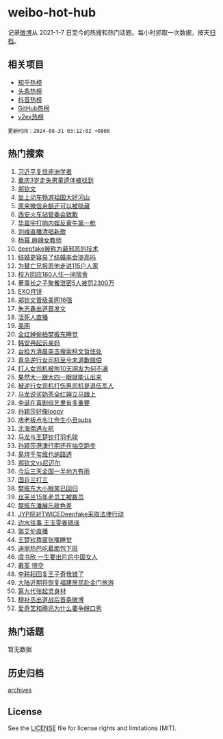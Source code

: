 # weibo-hot-hub

记录[微博](https://www.weibo.com)从 2021-1-7 日至今的热搜和热门话题。每小时抓取一次数据，按天[归档](archives)。

## 相关项目

- [知乎热榜](https://github.com/lonnyzhang423/zhihu-hot-hub)
- [头条热榜](https://github.com/lonnyzhang423/toutiao-hot-hub)
- [抖音热榜](https://github.com/lonnyzhang423/douyin-hot-hub)
- [GitHub热榜](https://github.com/lonnyzhang423/github-hot-hub)
- [v2ex热榜](https://github.com/lonnyzhang423/v2ex-hot-hub)


`更新时间：2024-08-31 03:12:02 +0800`

## 热门搜索

1. [习近平复信非洲学者](https://m.weibo.cn/search?containerid=100103type%3D1%26t%3D10%26q%3D%23%E4%B9%A0%E8%BF%91%E5%B9%B3%E5%A4%8D%E4%BF%A1%E9%9D%9E%E6%B4%B2%E5%AD%A6%E8%80%85%23&stream_entry_id=51&isnewpage=1&extparam=seat%3D1%26cate%3D10103%26q%3D%2523%25E4%25B9%25A0%25E8%25BF%2591%25E5%25B9%25B3%25E5%25A4%258D%25E4%25BF%25A1%25E9%259D%259E%25E6%25B4%25B2%25E5%25AD%25A6%25E8%2580%2585%2523%26dgr%3D0%26filter_type%3Drealtimehot%26stream_entry_id%3D51%26c_type%3D51%26pos%3D0%26display_time%3D1725045121%26pre_seqid%3D1725045121771099799013)
1. [重庆3岁走失男童遗体被找到](https://m.weibo.cn/search?containerid=100103type%3D1%26t%3D10%26q%3D%23%E9%87%8D%E5%BA%863%E5%B2%81%E8%B5%B0%E5%A4%B1%E7%94%B7%E7%AB%A5%E9%81%97%E4%BD%93%E8%A2%AB%E6%89%BE%E5%88%B0%23&stream_entry_id=31&isnewpage=1&extparam=seat%3D1%26band_rank%3D1%26realpos%3D1%26filter_type%3Drealtimehot%26lcate%3D5001%26pos%3D0%26flag%3D2%26q%3D%2523%25E9%2587%258D%25E5%25BA%25863%25E5%25B2%2581%25E8%25B5%25B0%25E5%25A4%25B1%25E7%2594%25B7%25E7%25AB%25A5%25E9%2581%2597%25E4%25BD%2593%25E8%25A2%25AB%25E6%2589%25BE%25E5%2588%25B0%2523%26dgr%3D0%26stream_entry_id%3D31%26c_type%3D31%26cate%3D5001%26display_time%3D1725045121%26pre_seqid%3D1725045121771099799013)
1. [郑钦文](https://m.weibo.cn/search?containerid=100103type%3D1%26t%3D10%26q%3D%E9%83%91%E9%92%A6%E6%96%87&stream_entry_id=31&isnewpage=1&extparam=seat%3D1%26band_rank%3D2%26realpos%3D2%26filter_type%3Drealtimehot%26lcate%3D5001%26pos%3D1%26flag%3D2%26q%3D%25E9%2583%2591%25E9%2592%25A6%25E6%2596%2587%26dgr%3D0%26stream_entry_id%3D31%26c_type%3D31%26cate%3D5001%26display_time%3D1725045121%26pre_seqid%3D1725045121771099799013)
1. [坐上动车畅游祖国大好河山](https://m.weibo.cn/search?containerid=100103type%3D1%26t%3D10%26q%3D%23%E5%9D%90%E4%B8%8A%E5%8A%A8%E8%BD%A6%E7%95%85%E6%B8%B8%E7%A5%96%E5%9B%BD%E5%A4%A7%E5%A5%BD%E6%B2%B3%E5%B1%B1%23&stream_entry_id=31&isnewpage=1&extparam=seat%3D1%26band_rank%3D3%26realpos%3D3%26filter_type%3Drealtimehot%26lcate%3D5001%26pos%3D2%26flag%3D0%26q%3D%2523%25E5%259D%2590%25E4%25B8%258A%25E5%258A%25A8%25E8%25BD%25A6%25E7%2595%2585%25E6%25B8%25B8%25E7%25A5%2596%25E5%259B%25BD%25E5%25A4%25A7%25E5%25A5%25BD%25E6%25B2%25B3%25E5%25B1%25B1%2523%26dgr%3D0%26stream_entry_id%3D31%26c_type%3D31%26cate%3D5001%26display_time%3D1725045121%26pre_seqid%3D1725045121771099799013)
1. [原来微信余额还可以被隐藏](https://m.weibo.cn/search?containerid=100103type%3D1%26t%3D10%26q%3D%23%E5%8E%9F%E6%9D%A5%E5%BE%AE%E4%BF%A1%E4%BD%99%E9%A2%9D%E8%BF%98%E5%8F%AF%E4%BB%A5%E8%A2%AB%E9%9A%90%E8%97%8F%23&stream_entry_id=31&isnewpage=1&extparam=seat%3D1%26band_rank%3D4%26realpos%3D4%26filter_type%3Drealtimehot%26lcate%3D5001%26pos%3D3%26flag%3D2%26q%3D%2523%25E5%258E%259F%25E6%259D%25A5%25E5%25BE%25AE%25E4%25BF%25A1%25E4%25BD%2599%25E9%25A2%259D%25E8%25BF%2598%25E5%258F%25AF%25E4%25BB%25A5%25E8%25A2%25AB%25E9%259A%2590%25E8%2597%258F%2523%26dgr%3D0%26stream_entry_id%3D31%26c_type%3D31%26cate%3D5001%26display_time%3D1725045121%26pre_seqid%3D1725045121771099799013)
1. [西安火车站管委会致歉](https://m.weibo.cn/search?containerid=100103type%3D1%26t%3D10%26q%3D%23%E8%A5%BF%E5%AE%89%E7%81%AB%E8%BD%A6%E7%AB%99%E7%AE%A1%E5%A7%94%E4%BC%9A%E8%87%B4%E6%AD%89%23&stream_entry_id=31&isnewpage=1&extparam=seat%3D1%26band_rank%3D5%26realpos%3D5%26filter_type%3Drealtimehot%26lcate%3D5001%26pos%3D4%26flag%3D0%26q%3D%2523%25E8%25A5%25BF%25E5%25AE%2589%25E7%2581%25AB%25E8%25BD%25A6%25E7%25AB%2599%25E7%25AE%25A1%25E5%25A7%2594%25E4%25BC%259A%25E8%2587%25B4%25E6%25AD%2589%2523%26dgr%3D0%26stream_entry_id%3D31%26c_type%3D31%26cate%3D5001%26display_time%3D1725045121%26pre_seqid%3D1725045121771099799013)
1. [华晨宇打响内娱反黄牛第一枪](https://m.weibo.cn/search?containerid=100103type%3D1%26t%3D10%26q%3D%23%E5%8D%8E%E6%99%A8%E5%AE%87%E6%89%93%E5%93%8D%E5%86%85%E5%A8%B1%E5%8F%8D%E9%BB%84%E7%89%9B%E7%AC%AC%E4%B8%80%E6%9E%AA%23&stream_entry_id=31&isnewpage=1&extparam=seat%3D1%26band_rank%3D6%26realpos%3D6%26filter_type%3Drealtimehot%26lcate%3D5001%26pos%3D5%26flag%3D16%26q%3D%2523%25E5%258D%258E%25E6%2599%25A8%25E5%25AE%2587%25E6%2589%2593%25E5%2593%258D%25E5%2586%2585%25E5%25A8%25B1%25E5%258F%258D%25E9%25BB%2584%25E7%2589%259B%25E7%25AC%25AC%25E4%25B8%2580%25E6%259E%25AA%2523%26dgr%3D0%26stream_entry_id%3D31%26c_type%3D31%26cate%3D5001%26display_time%3D1725045121%26pre_seqid%3D1725045121771099799013)
1. [刘维直播清唱新歌](https://m.weibo.cn/search?containerid=100103type%3D1%26t%3D10%26q%3D%23%E5%88%98%E7%BB%B4%E7%9B%B4%E6%92%AD%E6%B8%85%E5%94%B1%E6%96%B0%E6%AD%8C%23&stream_entry_id=31&isnewpage=1&extparam=seat%3D1%26band_rank%3D7%26is_ad_pos%3D1%26lcate%3D5001%26pos%3D6%26cate%3D5001%26q%3D%2523%25E5%2588%2598%25E7%25BB%25B4%25E7%259B%25B4%25E6%2592%25AD%25E6%25B8%2585%25E5%2594%25B1%25E6%2596%25B0%25E6%25AD%258C%2523%26dgr%3D0%26stream_entry_id%3D31%26filter_type%3Drealtimehot%26adid%3D252882%26c_type%3D31%26display_time%3D1725045121%26pre_seqid%3D1725045121771099799013)
1. [杨幂 麻辣女教师](https://m.weibo.cn/search?containerid=100103type%3D1%26t%3D10%26q%3D%E6%9D%A8%E5%B9%82+%E9%BA%BB%E8%BE%A3%E5%A5%B3%E6%95%99%E5%B8%88&stream_entry_id=31&isnewpage=1&extparam=seat%3D1%26band_rank%3D7%26realpos%3D7%26filter_type%3Drealtimehot%26lcate%3D5001%26pos%3D7%26flag%3D2%26q%3D%25E6%259D%25A8%25E5%25B9%2582%2520%25E9%25BA%25BB%25E8%25BE%25A3%25E5%25A5%25B3%25E6%2595%2599%25E5%25B8%2588%26dgr%3D0%26stream_entry_id%3D31%26c_type%3D31%26cate%3D5001%26display_time%3D1725045121%26pre_seqid%3D1725045121771099799013)
1. [deepfake被称为最邪恶的技术](https://m.weibo.cn/search?containerid=100103type%3D1%26t%3D10%26q%3D%23deepfake%E8%A2%AB%E7%A7%B0%E4%B8%BA%E6%9C%80%E9%82%AA%E6%81%B6%E7%9A%84%E6%8A%80%E6%9C%AF%23&stream_entry_id=31&isnewpage=1&extparam=seat%3D1%26band_rank%3D8%26realpos%3D8%26filter_type%3Drealtimehot%26lcate%3D5001%26pos%3D8%26flag%3D0%26q%3D%2523deepfake%25E8%25A2%25AB%25E7%25A7%25B0%25E4%25B8%25BA%25E6%259C%2580%25E9%2582%25AA%25E6%2581%25B6%25E7%259A%2584%25E6%258A%2580%25E6%259C%25AF%2523%26dgr%3D0%26stream_entry_id%3D31%26c_type%3D31%26cate%3D5001%26display_time%3D1725045121%26pre_seqid%3D1725045121771099799013)
1. [结婚更容易了结婚率会提高吗](https://m.weibo.cn/search?containerid=100103type%3D1%26t%3D10%26q%3D%23%E7%BB%93%E5%A9%9A%E6%9B%B4%E5%AE%B9%E6%98%93%E4%BA%86%E7%BB%93%E5%A9%9A%E7%8E%87%E4%BC%9A%E6%8F%90%E9%AB%98%E5%90%97%23&stream_entry_id=31&isnewpage=1&extparam=seat%3D1%26band_rank%3D9%26realpos%3D9%26filter_type%3Drealtimehot%26lcate%3D5001%26pos%3D9%26flag%3D0%26q%3D%2523%25E7%25BB%2593%25E5%25A9%259A%25E6%259B%25B4%25E5%25AE%25B9%25E6%2598%2593%25E4%25BA%2586%25E7%25BB%2593%25E5%25A9%259A%25E7%258E%2587%25E4%25BC%259A%25E6%258F%2590%25E9%25AB%2598%25E5%2590%2597%2523%26dgr%3D0%26stream_entry_id%3D31%26c_type%3D31%26cate%3D5001%26display_time%3D1725045121%26pre_seqid%3D1725045121771099799013)
1. [为替亡兄报恩他走进115户人家](https://m.weibo.cn/search?containerid=100103type%3D1%26t%3D10%26q%3D%23%E4%B8%BA%E6%9B%BF%E4%BA%A1%E5%85%84%E6%8A%A5%E6%81%A9%E4%BB%96%E8%B5%B0%E8%BF%9B115%E6%88%B7%E4%BA%BA%E5%AE%B6%23&stream_entry_id=31&isnewpage=1&extparam=seat%3D1%26band_rank%3D10%26realpos%3D10%26filter_type%3Drealtimehot%26lcate%3D5001%26pos%3D10%26flag%3D32768%26q%3D%2523%25E4%25B8%25BA%25E6%259B%25BF%25E4%25BA%25A1%25E5%2585%2584%25E6%258A%25A5%25E6%2581%25A9%25E4%25BB%2596%25E8%25B5%25B0%25E8%25BF%259B115%25E6%2588%25B7%25E4%25BA%25BA%25E5%25AE%25B6%2523%26dgr%3D0%26stream_entry_id%3D31%26c_type%3D31%26cate%3D5001%26display_time%3D1725045121%26pre_seqid%3D1725045121771099799013)
1. [校方回应160人住一间宿舍](https://m.weibo.cn/search?containerid=100103type%3D1%26t%3D10%26q%3D%23%E6%A0%A1%E6%96%B9%E5%9B%9E%E5%BA%94160%E4%BA%BA%E4%BD%8F%E4%B8%80%E9%97%B4%E5%AE%BF%E8%88%8D%23&stream_entry_id=31&isnewpage=1&extparam=seat%3D1%26band_rank%3D11%26realpos%3D11%26filter_type%3Drealtimehot%26lcate%3D5001%26pos%3D11%26flag%3D0%26q%3D%2523%25E6%25A0%25A1%25E6%2596%25B9%25E5%259B%259E%25E5%25BA%2594160%25E4%25BA%25BA%25E4%25BD%258F%25E4%25B8%2580%25E9%2597%25B4%25E5%25AE%25BF%25E8%2588%258D%2523%26dgr%3D0%26stream_entry_id%3D31%26c_type%3D31%26cate%3D5001%26display_time%3D1725045121%26pre_seqid%3D1725045121771099799013)
1. [董事长之子聚餐泄密5人被罚2300万](https://m.weibo.cn/search?containerid=100103type%3D1%26t%3D10%26q%3D%23%E8%91%A3%E4%BA%8B%E9%95%BF%E4%B9%8B%E5%AD%90%E8%81%9A%E9%A4%90%E6%B3%84%E5%AF%865%E4%BA%BA%E8%A2%AB%E7%BD%9A2300%E4%B8%87%23&stream_entry_id=31&isnewpage=1&extparam=seat%3D1%26band_rank%3D12%26realpos%3D12%26filter_type%3Drealtimehot%26lcate%3D5001%26pos%3D12%26flag%3D0%26q%3D%2523%25E8%2591%25A3%25E4%25BA%258B%25E9%2595%25BF%25E4%25B9%258B%25E5%25AD%2590%25E8%2581%259A%25E9%25A4%2590%25E6%25B3%2584%25E5%25AF%25865%25E4%25BA%25BA%25E8%25A2%25AB%25E7%25BD%259A2300%25E4%25B8%2587%2523%26dgr%3D0%26stream_entry_id%3D31%26c_type%3D31%26cate%3D5001%26display_time%3D1725045121%26pre_seqid%3D1725045121771099799013)
1. [EXO月饼](https://m.weibo.cn/search?containerid=100103type%3D1%26t%3D10%26q%3DEXO%E6%9C%88%E9%A5%BC&stream_entry_id=31&isnewpage=1&extparam=seat%3D1%26band_rank%3D13%26realpos%3D13%26filter_type%3Drealtimehot%26lcate%3D5001%26pos%3D13%26flag%3D0%26q%3DEXO%25E6%259C%2588%25E9%25A5%25BC%26dgr%3D0%26stream_entry_id%3D31%26c_type%3D31%26cate%3D5001%26display_time%3D1725045121%26pre_seqid%3D1725045121771099799013)
1. [郑钦文晋级美网16强](https://m.weibo.cn/search?containerid=100103type%3D1%26t%3D10%26q%3D%23%E9%83%91%E9%92%A6%E6%96%87%E6%99%8B%E7%BA%A7%E7%BE%8E%E7%BD%9116%E5%BC%BA%23&stream_entry_id=31&isnewpage=1&extparam=seat%3D1%26band_rank%3D14%26realpos%3D14%26filter_type%3Drealtimehot%26lcate%3D5001%26pos%3D14%26flag%3D0%26q%3D%2523%25E9%2583%2591%25E9%2592%25A6%25E6%2596%2587%25E6%2599%258B%25E7%25BA%25A7%25E7%25BE%258E%25E7%25BD%259116%25E5%25BC%25BA%2523%26dgr%3D0%26stream_entry_id%3D31%26c_type%3D31%26cate%3D5001%26display_time%3D1725045121%26pre_seqid%3D1725045121771099799013)
1. [朱志鑫出道首发文](https://m.weibo.cn/search?containerid=100103type%3D1%26t%3D10%26q%3D%23%E6%9C%B1%E5%BF%97%E9%91%AB%E5%87%BA%E9%81%93%E9%A6%96%E5%8F%91%E6%96%87%23&stream_entry_id=31&isnewpage=1&extparam=seat%3D1%26band_rank%3D15%26realpos%3D15%26filter_type%3Drealtimehot%26lcate%3D5001%26pos%3D15%26flag%3D0%26q%3D%2523%25E6%259C%25B1%25E5%25BF%2597%25E9%2591%25AB%25E5%2587%25BA%25E9%2581%2593%25E9%25A6%2596%25E5%258F%2591%25E6%2596%2587%2523%26dgr%3D0%26stream_entry_id%3D31%26c_type%3D31%26cate%3D5001%26display_time%3D1725045121%26pre_seqid%3D1725045121771099799013)
1. [活死人直播](https://m.weibo.cn/search?containerid=100103type%3D1%26t%3D10%26q%3D%E6%B4%BB%E6%AD%BB%E4%BA%BA%E7%9B%B4%E6%92%AD&stream_entry_id=31&isnewpage=1&extparam=seat%3D1%26band_rank%3D16%26realpos%3D16%26filter_type%3Drealtimehot%26lcate%3D5001%26pos%3D16%26flag%3D2%26q%3D%25E6%25B4%25BB%25E6%25AD%25BB%25E4%25BA%25BA%25E7%259B%25B4%25E6%2592%25AD%26dgr%3D0%26stream_entry_id%3D31%26c_type%3D31%26cate%3D5001%26display_time%3D1725045121%26pre_seqid%3D1725045121771099799013)
1. [美网](https://m.weibo.cn/search?containerid=100103type%3D1%26t%3D10%26q%3D%E7%BE%8E%E7%BD%91&stream_entry_id=31&isnewpage=1&extparam=seat%3D1%26band_rank%3D17%26realpos%3D17%26filter_type%3Drealtimehot%26lcate%3D5001%26pos%3D17%26flag%3D0%26q%3D%25E7%25BE%258E%25E7%25BD%2591%26dgr%3D0%26stream_entry_id%3D31%26c_type%3D31%26cate%3D5001%26display_time%3D1725045121%26pre_seqid%3D1725045121771099799013)
1. [全红婵偷拍樊振东睡觉](https://m.weibo.cn/search?containerid=100103type%3D1%26t%3D10%26q%3D%23%E5%85%A8%E7%BA%A2%E5%A9%B5%E5%81%B7%E6%8B%8D%E6%A8%8A%E6%8C%AF%E4%B8%9C%E7%9D%A1%E8%A7%89%23&stream_entry_id=31&isnewpage=1&extparam=seat%3D1%26band_rank%3D18%26realpos%3D18%26filter_type%3Drealtimehot%26lcate%3D5001%26pos%3D18%26flag%3D0%26q%3D%2523%25E5%2585%25A8%25E7%25BA%25A2%25E5%25A9%25B5%25E5%2581%25B7%25E6%258B%258D%25E6%25A8%258A%25E6%258C%25AF%25E4%25B8%259C%25E7%259D%25A1%25E8%25A7%2589%2523%26dgr%3D0%26stream_entry_id%3D31%26c_type%3D31%26cate%3D5001%26display_time%3D1725045121%26pre_seqid%3D1725045121771099799013)
1. [韩安冉起诉亲妈](https://m.weibo.cn/search?containerid=100103type%3D1%26t%3D10%26q%3D%23%E9%9F%A9%E5%AE%89%E5%86%89%E8%B5%B7%E8%AF%89%E4%BA%B2%E5%A6%88%23&stream_entry_id=31&isnewpage=1&extparam=seat%3D1%26band_rank%3D19%26realpos%3D19%26filter_type%3Drealtimehot%26lcate%3D5001%26pos%3D19%26flag%3D0%26q%3D%2523%25E9%259F%25A9%25E5%25AE%2589%25E5%2586%2589%25E8%25B5%25B7%25E8%25AF%2589%25E4%25BA%25B2%25E5%25A6%2588%2523%26dgr%3D0%26stream_entry_id%3D31%26c_type%3D31%26cate%3D5001%26display_time%3D1725045121%26pre_seqid%3D1725045121771099799013)
1. [台检方清晨突击搜索柯文哲住处](https://m.weibo.cn/search?containerid=100103type%3D1%26t%3D10%26q%3D%23%E5%8F%B0%E6%A3%80%E6%96%B9%E6%B8%85%E6%99%A8%E7%AA%81%E5%87%BB%E6%90%9C%E7%B4%A2%E6%9F%AF%E6%96%87%E5%93%B2%E4%BD%8F%E5%A4%84%23&stream_entry_id=31&isnewpage=1&extparam=seat%3D1%26band_rank%3D20%26realpos%3D20%26filter_type%3Drealtimehot%26lcate%3D5001%26pos%3D20%26flag%3D0%26q%3D%2523%25E5%258F%25B0%25E6%25A3%2580%25E6%2596%25B9%25E6%25B8%2585%25E6%2599%25A8%25E7%25AA%2581%25E5%2587%25BB%25E6%2590%259C%25E7%25B4%25A2%25E6%259F%25AF%25E6%2596%2587%25E5%2593%25B2%25E4%25BD%258F%25E5%25A4%2584%2523%26dgr%3D0%26stream_entry_id%3D31%26c_type%3D31%26cate%3D5001%26display_time%3D1725045121%26pre_seqid%3D1725045121771099799013)
1. [青岛逆行女司机至今未道歉赔偿](https://m.weibo.cn/search?containerid=100103type%3D1%26t%3D10%26q%3D%23%E9%9D%92%E5%B2%9B%E9%80%86%E8%A1%8C%E5%A5%B3%E5%8F%B8%E6%9C%BA%E8%87%B3%E4%BB%8A%E6%9C%AA%E9%81%93%E6%AD%89%E8%B5%94%E5%81%BF%23&stream_entry_id=31&isnewpage=1&extparam=seat%3D1%26band_rank%3D21%26realpos%3D21%26filter_type%3Drealtimehot%26lcate%3D5001%26pos%3D21%26flag%3D0%26q%3D%2523%25E9%259D%2592%25E5%25B2%259B%25E9%2580%2586%25E8%25A1%258C%25E5%25A5%25B3%25E5%258F%25B8%25E6%259C%25BA%25E8%2587%25B3%25E4%25BB%258A%25E6%259C%25AA%25E9%2581%2593%25E6%25AD%2589%25E8%25B5%2594%25E5%2581%25BF%2523%26dgr%3D0%26stream_entry_id%3D31%26c_type%3D31%26cate%3D5001%26display_time%3D1725045121%26pre_seqid%3D1725045121771099799013)
1. [打人女司机被拘10天网友为何不满](https://m.weibo.cn/search?containerid=100103type%3D1%26t%3D10%26q%3D%23%E6%89%93%E4%BA%BA%E5%A5%B3%E5%8F%B8%E6%9C%BA%E8%A2%AB%E6%8B%9810%E5%A4%A9%E7%BD%91%E5%8F%8B%E4%B8%BA%E4%BD%95%E4%B8%8D%E6%BB%A1%23&stream_entry_id=31&isnewpage=1&extparam=seat%3D1%26band_rank%3D22%26realpos%3D22%26filter_type%3Drealtimehot%26lcate%3D5001%26pos%3D22%26flag%3D0%26q%3D%2523%25E6%2589%2593%25E4%25BA%25BA%25E5%25A5%25B3%25E5%258F%25B8%25E6%259C%25BA%25E8%25A2%25AB%25E6%258B%259810%25E5%25A4%25A9%25E7%25BD%2591%25E5%258F%258B%25E4%25B8%25BA%25E4%25BD%2595%25E4%25B8%258D%25E6%25BB%25A1%2523%26dgr%3D0%26stream_entry_id%3D31%26c_type%3D31%26cate%3D5001%26display_time%3D1725045121%26pre_seqid%3D1725045121771099799013)
1. [果然大一跟大四一眼就能认出来](https://m.weibo.cn/search?containerid=100103type%3D1%26t%3D10%26q%3D%23%E6%9E%9C%E7%84%B6%E5%A4%A7%E4%B8%80%E8%B7%9F%E5%A4%A7%E5%9B%9B%E4%B8%80%E7%9C%BC%E5%B0%B1%E8%83%BD%E8%AE%A4%E5%87%BA%E6%9D%A5%23&stream_entry_id=31&isnewpage=1&extparam=seat%3D1%26band_rank%3D23%26realpos%3D23%26filter_type%3Drealtimehot%26lcate%3D5001%26pos%3D23%26flag%3D0%26q%3D%2523%25E6%259E%259C%25E7%2584%25B6%25E5%25A4%25A7%25E4%25B8%2580%25E8%25B7%259F%25E5%25A4%25A7%25E5%259B%259B%25E4%25B8%2580%25E7%259C%25BC%25E5%25B0%25B1%25E8%2583%25BD%25E8%25AE%25A4%25E5%2587%25BA%25E6%259D%25A5%2523%26dgr%3D0%26stream_entry_id%3D31%26c_type%3D31%26cate%3D5001%26display_time%3D1725045121%26pre_seqid%3D1725045121771099799013)
1. [被逆行女司机打伤男司机是退伍军人](https://m.weibo.cn/search?containerid=100103type%3D1%26t%3D10%26q%3D%23%E8%A2%AB%E9%80%86%E8%A1%8C%E5%A5%B3%E5%8F%B8%E6%9C%BA%E6%89%93%E4%BC%A4%E7%94%B7%E5%8F%B8%E6%9C%BA%E6%98%AF%E9%80%80%E4%BC%8D%E5%86%9B%E4%BA%BA%23&stream_entry_id=31&isnewpage=1&extparam=seat%3D1%26band_rank%3D24%26realpos%3D24%26filter_type%3Drealtimehot%26lcate%3D5001%26pos%3D24%26flag%3D0%26q%3D%2523%25E8%25A2%25AB%25E9%2580%2586%25E8%25A1%258C%25E5%25A5%25B3%25E5%258F%25B8%25E6%259C%25BA%25E6%2589%2593%25E4%25BC%25A4%25E7%2594%25B7%25E5%258F%25B8%25E6%259C%25BA%25E6%2598%25AF%25E9%2580%2580%25E4%25BC%258D%25E5%2586%259B%25E4%25BA%25BA%2523%26dgr%3D0%26stream_entry_id%3D31%26c_type%3D31%26cate%3D5001%26display_time%3D1725045121%26pre_seqid%3D1725045121771099799013)
1. [马龙说买奶茶全红婵立马跟上](https://m.weibo.cn/search?containerid=100103type%3D1%26t%3D10%26q%3D%23%E9%A9%AC%E9%BE%99%E8%AF%B4%E4%B9%B0%E5%A5%B6%E8%8C%B6%E5%85%A8%E7%BA%A2%E5%A9%B5%E7%AB%8B%E9%A9%AC%E8%B7%9F%E4%B8%8A%23&stream_entry_id=31&isnewpage=1&extparam=seat%3D1%26band_rank%3D25%26realpos%3D25%26filter_type%3Drealtimehot%26lcate%3D5001%26pos%3D25%26flag%3D0%26q%3D%2523%25E9%25A9%25AC%25E9%25BE%2599%25E8%25AF%25B4%25E4%25B9%25B0%25E5%25A5%25B6%25E8%258C%25B6%25E5%2585%25A8%25E7%25BA%25A2%25E5%25A9%25B5%25E7%25AB%258B%25E9%25A9%25AC%25E8%25B7%259F%25E4%25B8%258A%2523%26dgr%3D0%26stream_entry_id%3D31%26c_type%3D31%26cate%3D5001%26display_time%3D1725045121%26pre_seqid%3D1725045121771099799013)
1. [李诞在喜剧综艺里有多重要](https://m.weibo.cn/search?containerid=100103type%3D1%26t%3D10%26q%3D%23%E6%9D%8E%E8%AF%9E%E5%9C%A8%E5%96%9C%E5%89%A7%E7%BB%BC%E8%89%BA%E9%87%8C%E6%9C%89%E5%A4%9A%E9%87%8D%E8%A6%81%23&stream_entry_id=31&isnewpage=1&extparam=seat%3D1%26band_rank%3D26%26realpos%3D26%26filter_type%3Drealtimehot%26lcate%3D5001%26pos%3D26%26flag%3D0%26q%3D%2523%25E6%259D%258E%25E8%25AF%259E%25E5%259C%25A8%25E5%2596%259C%25E5%2589%25A7%25E7%25BB%25BC%25E8%2589%25BA%25E9%2587%258C%25E6%259C%2589%25E5%25A4%259A%25E9%2587%258D%25E8%25A6%2581%2523%26dgr%3D0%26stream_entry_id%3D31%26c_type%3D31%26cate%3D5001%26display_time%3D1725045121%26pre_seqid%3D1725045121771099799013)
1. [孙颖莎好像loopy](https://m.weibo.cn/search?containerid=100103type%3D1%26t%3D10%26q%3D%E5%AD%99%E9%A2%96%E8%8E%8E%E5%A5%BD%E5%83%8Floopy&stream_entry_id=31&isnewpage=1&extparam=seat%3D1%26band_rank%3D27%26realpos%3D27%26filter_type%3Drealtimehot%26lcate%3D5001%26pos%3D27%26flag%3D0%26q%3D%25E5%25AD%2599%25E9%25A2%2596%25E8%258E%258E%25E5%25A5%25BD%25E5%2583%258Floopy%26dgr%3D0%26stream_entry_id%3D31%26c_type%3D31%26cate%3D5001%26display_time%3D1725045121%26pre_seqid%3D1725045121771099799013)
1. [痞老板点名江奈生小丑subs](https://m.weibo.cn/search?containerid=100103type%3D1%26t%3D10%26q%3D%E7%97%9E%E8%80%81%E6%9D%BF%E7%82%B9%E5%90%8D%E6%B1%9F%E5%A5%88%E7%94%9F%E5%B0%8F%E4%B8%91subs&stream_entry_id=31&isnewpage=1&extparam=seat%3D1%26band_rank%3D28%26realpos%3D28%26filter_type%3Drealtimehot%26lcate%3D5001%26pos%3D28%26flag%3D0%26q%3D%25E7%2597%259E%25E8%2580%2581%25E6%259D%25BF%25E7%2582%25B9%25E5%2590%258D%25E6%25B1%259F%25E5%25A5%2588%25E7%2594%259F%25E5%25B0%258F%25E4%25B8%2591subs%26dgr%3D0%26stream_entry_id%3D31%26c_type%3D31%26cate%3D5001%26display_time%3D1725045121%26pre_seqid%3D1725045121771099799013)
1. [北海偶遇左航](https://m.weibo.cn/search?containerid=100103type%3D1%26t%3D10%26q%3D%E5%8C%97%E6%B5%B7%E5%81%B6%E9%81%87%E5%B7%A6%E8%88%AA&stream_entry_id=31&isnewpage=1&extparam=seat%3D1%26band_rank%3D29%26realpos%3D29%26filter_type%3Drealtimehot%26lcate%3D5001%26pos%3D29%26flag%3D0%26q%3D%25E5%258C%2597%25E6%25B5%25B7%25E5%2581%25B6%25E9%2581%2587%25E5%25B7%25A6%25E8%2588%25AA%26dgr%3D0%26stream_entry_id%3D31%26c_type%3D31%26cate%3D5001%26display_time%3D1725045121%26pre_seqid%3D1725045121771099799013)
1. [马龙与王楚钦打羽毛球](https://m.weibo.cn/search?containerid=100103type%3D1%26t%3D10%26q%3D%23%E9%A9%AC%E9%BE%99%E4%B8%8E%E7%8E%8B%E6%A5%9A%E9%92%A6%E6%89%93%E7%BE%BD%E6%AF%9B%E7%90%83%23&stream_entry_id=31&isnewpage=1&extparam=seat%3D1%26band_rank%3D30%26realpos%3D30%26filter_type%3Drealtimehot%26lcate%3D5001%26pos%3D30%26flag%3D0%26q%3D%2523%25E9%25A9%25AC%25E9%25BE%2599%25E4%25B8%258E%25E7%258E%258B%25E6%25A5%259A%25E9%2592%25A6%25E6%2589%2593%25E7%25BE%25BD%25E6%25AF%259B%25E7%2590%2583%2523%26dgr%3D0%26stream_entry_id%3D31%26c_type%3D31%26cate%3D5001%26display_time%3D1725045121%26pre_seqid%3D1725045121771099799013)
1. [孙颖莎港澳行期还在抽空跑步](https://m.weibo.cn/search?containerid=100103type%3D1%26t%3D10%26q%3D%E5%AD%99%E9%A2%96%E8%8E%8E%E6%B8%AF%E6%BE%B3%E8%A1%8C%E6%9C%9F%E8%BF%98%E5%9C%A8%E6%8A%BD%E7%A9%BA%E8%B7%91%E6%AD%A5&stream_entry_id=31&isnewpage=1&extparam=seat%3D1%26band_rank%3D31%26realpos%3D31%26filter_type%3Drealtimehot%26lcate%3D5001%26pos%3D31%26flag%3D0%26q%3D%25E5%25AD%2599%25E9%25A2%2596%25E8%258E%258E%25E6%25B8%25AF%25E6%25BE%25B3%25E8%25A1%258C%25E6%259C%259F%25E8%25BF%2598%25E5%259C%25A8%25E6%258A%25BD%25E7%25A9%25BA%25E8%25B7%2591%25E6%25AD%25A5%26dgr%3D0%26stream_entry_id%3D31%26c_type%3D31%26cate%3D5001%26display_time%3D1725045121%26pre_seqid%3D1725045121771099799013)
1. [易烊千玺维也纳路透](https://m.weibo.cn/search?containerid=100103type%3D1%26t%3D10%26q%3D%23%E6%98%93%E7%83%8A%E5%8D%83%E7%8E%BA%E7%BB%B4%E4%B9%9F%E7%BA%B3%E8%B7%AF%E9%80%8F%23&stream_entry_id=31&isnewpage=1&extparam=seat%3D1%26band_rank%3D32%26realpos%3D32%26filter_type%3Drealtimehot%26lcate%3D5001%26pos%3D32%26flag%3D0%26q%3D%2523%25E6%2598%2593%25E7%2583%258A%25E5%258D%2583%25E7%258E%25BA%25E7%25BB%25B4%25E4%25B9%259F%25E7%25BA%25B3%25E8%25B7%25AF%25E9%2580%258F%2523%26dgr%3D0%26stream_entry_id%3D31%26c_type%3D31%26cate%3D5001%26display_time%3D1725045121%26pre_seqid%3D1725045121771099799013)
1. [郑钦文vs尼迈尔](https://m.weibo.cn/search?containerid=100103type%3D1%26t%3D10%26q%3D%23%E9%83%91%E9%92%A6%E6%96%87vs%E5%B0%BC%E8%BF%88%E5%B0%94%23&stream_entry_id=31&isnewpage=1&extparam=seat%3D1%26band_rank%3D33%26realpos%3D33%26filter_type%3Drealtimehot%26lcate%3D5001%26pos%3D33%26flag%3D0%26q%3D%2523%25E9%2583%2591%25E9%2592%25A6%25E6%2596%2587vs%25E5%25B0%25BC%25E8%25BF%2588%25E5%25B0%2594%2523%26dgr%3D0%26stream_entry_id%3D31%26c_type%3D31%26cate%3D5001%26display_time%3D1725045121%26pre_seqid%3D1725045121771099799013)
1. [今后三天全国一半地方有雨](https://m.weibo.cn/search?containerid=100103type%3D1%26t%3D10%26q%3D%23%E4%BB%8A%E5%90%8E%E4%B8%89%E5%A4%A9%E5%85%A8%E5%9B%BD%E4%B8%80%E5%8D%8A%E5%9C%B0%E6%96%B9%E6%9C%89%E9%9B%A8%23&stream_entry_id=31&isnewpage=1&extparam=seat%3D1%26band_rank%3D34%26realpos%3D34%26filter_type%3Drealtimehot%26lcate%3D5001%26pos%3D34%26flag%3D1%26q%3D%2523%25E4%25BB%258A%25E5%2590%258E%25E4%25B8%2589%25E5%25A4%25A9%25E5%2585%25A8%25E5%259B%25BD%25E4%25B8%2580%25E5%258D%258A%25E5%259C%25B0%25E6%2596%25B9%25E6%259C%2589%25E9%259B%25A8%2523%26dgr%3D0%26stream_entry_id%3D31%26c_type%3D31%26cate%3D5001%26display_time%3D1725045121%26pre_seqid%3D1725045121771099799013)
1. [国乒三打三](https://m.weibo.cn/search?containerid=100103type%3D1%26t%3D10%26q%3D%E5%9B%BD%E4%B9%92%E4%B8%89%E6%89%93%E4%B8%89&stream_entry_id=31&isnewpage=1&extparam=seat%3D1%26band_rank%3D35%26realpos%3D35%26filter_type%3Drealtimehot%26lcate%3D5001%26pos%3D35%26flag%3D0%26q%3D%25E5%259B%25BD%25E4%25B9%2592%25E4%25B8%2589%25E6%2589%2593%25E4%25B8%2589%26dgr%3D0%26stream_entry_id%3D31%26c_type%3D31%26cate%3D5001%26display_time%3D1725045121%26pre_seqid%3D1725045121771099799013)
1. [樊振东大小眼笑已回归](https://m.weibo.cn/search?containerid=100103type%3D1%26t%3D10%26q%3D%E6%A8%8A%E6%8C%AF%E4%B8%9C%E5%A4%A7%E5%B0%8F%E7%9C%BC%E7%AC%91%E5%B7%B2%E5%9B%9E%E5%BD%92&stream_entry_id=31&isnewpage=1&extparam=seat%3D1%26band_rank%3D36%26realpos%3D36%26filter_type%3Drealtimehot%26lcate%3D5001%26pos%3D36%26flag%3D0%26q%3D%25E6%25A8%258A%25E6%258C%25AF%25E4%25B8%259C%25E5%25A4%25A7%25E5%25B0%258F%25E7%259C%25BC%25E7%25AC%2591%25E5%25B7%25B2%25E5%259B%259E%25E5%25BD%2592%26dgr%3D0%26stream_entry_id%3D31%26c_type%3D31%26cate%3D5001%26display_time%3D1725045121%26pre_seqid%3D1725045121771099799013)
1. [丝芙兰15年老员工被裁员](https://m.weibo.cn/search?containerid=100103type%3D1%26t%3D10%26q%3D%23%E4%B8%9D%E8%8A%99%E5%85%B015%E5%B9%B4%E8%80%81%E5%91%98%E5%B7%A5%E8%A2%AB%E8%A3%81%E5%91%98%23&stream_entry_id=31&isnewpage=1&extparam=seat%3D1%26band_rank%3D37%26realpos%3D37%26filter_type%3Drealtimehot%26lcate%3D5001%26pos%3D37%26flag%3D0%26q%3D%2523%25E4%25B8%259D%25E8%258A%2599%25E5%2585%25B015%25E5%25B9%25B4%25E8%2580%2581%25E5%2591%2598%25E5%25B7%25A5%25E8%25A2%25AB%25E8%25A3%2581%25E5%2591%2598%2523%26dgr%3D0%26stream_entry_id%3D31%26c_type%3D31%26cate%3D5001%26display_time%3D1725045121%26pre_seqid%3D1725045121771099799013)
1. [樊振东潘展乐肤色差](https://m.weibo.cn/search?containerid=100103type%3D1%26t%3D10%26q%3D%23%E6%A8%8A%E6%8C%AF%E4%B8%9C%E6%BD%98%E5%B1%95%E4%B9%90%E8%82%A4%E8%89%B2%E5%B7%AE%23&stream_entry_id=31&isnewpage=1&extparam=seat%3D1%26band_rank%3D38%26realpos%3D38%26filter_type%3Drealtimehot%26lcate%3D5001%26pos%3D38%26flag%3D0%26q%3D%2523%25E6%25A8%258A%25E6%258C%25AF%25E4%25B8%259C%25E6%25BD%2598%25E5%25B1%2595%25E4%25B9%2590%25E8%2582%25A4%25E8%2589%25B2%25E5%25B7%25AE%2523%26dgr%3D0%26stream_entry_id%3D31%26c_type%3D31%26cate%3D5001%26display_time%3D1725045121%26pre_seqid%3D1725045121771099799013)
1. [JYP将对TWICEDeepfake采取法律行动](https://m.weibo.cn/search?containerid=100103type%3D1%26t%3D10%26q%3D%23JYP%E5%B0%86%E5%AF%B9TWICEDeepfake%E9%87%87%E5%8F%96%E6%B3%95%E5%BE%8B%E8%A1%8C%E5%8A%A8%23&stream_entry_id=31&isnewpage=1&extparam=seat%3D1%26band_rank%3D39%26realpos%3D39%26filter_type%3Drealtimehot%26lcate%3D5001%26pos%3D39%26flag%3D0%26q%3D%2523JYP%25E5%25B0%2586%25E5%25AF%25B9TWICEDeepfake%25E9%2587%2587%25E5%258F%2596%25E6%25B3%2595%25E5%25BE%258B%25E8%25A1%258C%25E5%258A%25A8%2523%26dgr%3D0%26stream_entry_id%3D31%26c_type%3D31%26cate%3D5001%26display_time%3D1725045121%26pre_seqid%3D1725045121771099799013)
1. [边水往事 王玉雯姜珮瑶](https://m.weibo.cn/search?containerid=100103type%3D1%26t%3D10%26q%3D%E8%BE%B9%E6%B0%B4%E5%BE%80%E4%BA%8B+%E7%8E%8B%E7%8E%89%E9%9B%AF%E5%A7%9C%E7%8F%AE%E7%91%B6&stream_entry_id=31&isnewpage=1&extparam=seat%3D1%26band_rank%3D40%26realpos%3D40%26filter_type%3Drealtimehot%26lcate%3D5001%26pos%3D40%26flag%3D0%26q%3D%25E8%25BE%25B9%25E6%25B0%25B4%25E5%25BE%2580%25E4%25BA%258B%2520%25E7%258E%258B%25E7%258E%2589%25E9%259B%25AF%25E5%25A7%259C%25E7%258F%25AE%25E7%2591%25B6%26dgr%3D0%26stream_entry_id%3D31%26c_type%3D31%26cate%3D5001%26display_time%3D1725045121%26pre_seqid%3D1725045121771099799013)
1. [郭艾伦直播](https://m.weibo.cn/search?containerid=100103type%3D1%26t%3D10%26q%3D%E9%83%AD%E8%89%BE%E4%BC%A6%E7%9B%B4%E6%92%AD&stream_entry_id=31&isnewpage=1&extparam=seat%3D1%26band_rank%3D41%26realpos%3D41%26filter_type%3Drealtimehot%26lcate%3D5001%26pos%3D41%26flag%3D0%26q%3D%25E9%2583%25AD%25E8%2589%25BE%25E4%25BC%25A6%25E7%259B%25B4%25E6%2592%25AD%26dgr%3D0%26stream_entry_id%3D31%26c_type%3D31%26cate%3D5001%26display_time%3D1725045121%26pre_seqid%3D1725045121771099799013)
1. [王楚钦靠窗张嘴睡觉](https://m.weibo.cn/search?containerid=100103type%3D1%26t%3D10%26q%3D%23%E7%8E%8B%E6%A5%9A%E9%92%A6%E9%9D%A0%E7%AA%97%E5%BC%A0%E5%98%B4%E7%9D%A1%E8%A7%89%23&stream_entry_id=31&isnewpage=1&extparam=seat%3D1%26band_rank%3D42%26realpos%3D42%26filter_type%3Drealtimehot%26lcate%3D5001%26pos%3D42%26flag%3D0%26q%3D%2523%25E7%258E%258B%25E6%25A5%259A%25E9%2592%25A6%25E9%259D%25A0%25E7%25AA%2597%25E5%25BC%25A0%25E5%2598%25B4%25E7%259D%25A1%25E8%25A7%2589%2523%26dgr%3D0%26stream_entry_id%3D31%26c_type%3D31%26cate%3D5001%26display_time%3D1725045121%26pre_seqid%3D1725045121771099799013)
1. [迪丽热巴吃着面包下班](https://m.weibo.cn/search?containerid=100103type%3D1%26t%3D10%26q%3D%23%E8%BF%AA%E4%B8%BD%E7%83%AD%E5%B7%B4%E5%90%83%E7%9D%80%E9%9D%A2%E5%8C%85%E4%B8%8B%E7%8F%AD%23&stream_entry_id=31&isnewpage=1&extparam=seat%3D1%26band_rank%3D43%26realpos%3D43%26filter_type%3Drealtimehot%26lcate%3D5001%26pos%3D43%26flag%3D0%26q%3D%2523%25E8%25BF%25AA%25E4%25B8%25BD%25E7%2583%25AD%25E5%25B7%25B4%25E5%2590%2583%25E7%259D%2580%25E9%259D%25A2%25E5%258C%2585%25E4%25B8%258B%25E7%258F%25AD%2523%26dgr%3D0%26stream_entry_id%3D31%26c_type%3D31%26cate%3D5001%26display_time%3D1725045121%26pre_seqid%3D1725045121771099799013)
1. [虞书欣 一生要出片的中国女人](https://m.weibo.cn/search?containerid=100103type%3D1%26t%3D10%26q%3D%E8%99%9E%E4%B9%A6%E6%AC%A3+%E4%B8%80%E7%94%9F%E8%A6%81%E5%87%BA%E7%89%87%E7%9A%84%E4%B8%AD%E5%9B%BD%E5%A5%B3%E4%BA%BA&stream_entry_id=31&isnewpage=1&extparam=seat%3D1%26band_rank%3D44%26realpos%3D44%26filter_type%3Drealtimehot%26lcate%3D5001%26pos%3D44%26flag%3D0%26q%3D%25E8%2599%259E%25E4%25B9%25A6%25E6%25AC%25A3%2520%25E4%25B8%2580%25E7%2594%259F%25E8%25A6%2581%25E5%2587%25BA%25E7%2589%2587%25E7%259A%2584%25E4%25B8%25AD%25E5%259B%25BD%25E5%25A5%25B3%25E4%25BA%25BA%26dgr%3D0%26stream_entry_id%3D31%26c_type%3D31%26cate%3D5001%26display_time%3D1725045121%26pre_seqid%3D1725045121771099799013)
1. [戴荃 悟空](https://m.weibo.cn/search?containerid=100103type%3D1%26t%3D10%26q%3D%E6%88%B4%E8%8D%83+%E6%82%9F%E7%A9%BA&stream_entry_id=31&isnewpage=1&extparam=seat%3D1%26band_rank%3D45%26realpos%3D45%26filter_type%3Drealtimehot%26lcate%3D5001%26pos%3D45%26flag%3D0%26q%3D%25E6%2588%25B4%25E8%258D%2583%2520%25E6%2582%259F%25E7%25A9%25BA%26dgr%3D0%26stream_entry_id%3D31%26c_type%3D31%26cate%3D5001%26display_time%3D1725045121%26pre_seqid%3D1725045121771099799013)
1. [李耕耘回复王子奇我错了](https://m.weibo.cn/search?containerid=100103type%3D1%26t%3D10%26q%3D%23%E6%9D%8E%E8%80%95%E8%80%98%E5%9B%9E%E5%A4%8D%E7%8E%8B%E5%AD%90%E5%A5%87%E6%88%91%E9%94%99%E4%BA%86%23&stream_entry_id=31&isnewpage=1&extparam=seat%3D1%26band_rank%3D46%26realpos%3D46%26filter_type%3Drealtimehot%26lcate%3D5001%26pos%3D46%26flag%3D1%26q%3D%2523%25E6%259D%258E%25E8%2580%2595%25E8%2580%2598%25E5%259B%259E%25E5%25A4%258D%25E7%258E%258B%25E5%25AD%2590%25E5%25A5%2587%25E6%2588%2591%25E9%2594%2599%25E4%25BA%2586%2523%26dgr%3D0%26stream_entry_id%3D31%26c_type%3D31%26cate%3D5001%26display_time%3D1725045121%26pre_seqid%3D1725045121771099799013)
1. [大陆近期将恢复福建居民赴金门旅游](https://m.weibo.cn/search?containerid=100103type%3D1%26t%3D10%26q%3D%23%E5%A4%A7%E9%99%86%E8%BF%91%E6%9C%9F%E5%B0%86%E6%81%A2%E5%A4%8D%E7%A6%8F%E5%BB%BA%E5%B1%85%E6%B0%91%E8%B5%B4%E9%87%91%E9%97%A8%E6%97%85%E6%B8%B8%23&stream_entry_id=31&isnewpage=1&extparam=seat%3D1%26band_rank%3D47%26realpos%3D47%26filter_type%3Drealtimehot%26lcate%3D5001%26pos%3D47%26flag%3D0%26q%3D%2523%25E5%25A4%25A7%25E9%2599%2586%25E8%25BF%2591%25E6%259C%259F%25E5%25B0%2586%25E6%2581%25A2%25E5%25A4%258D%25E7%25A6%258F%25E5%25BB%25BA%25E5%25B1%2585%25E6%25B0%2591%25E8%25B5%25B4%25E9%2587%2591%25E9%2597%25A8%25E6%2597%2585%25E6%25B8%25B8%2523%26dgr%3D0%26stream_entry_id%3D31%26c_type%3D31%26cate%3D5001%26display_time%3D1725045121%26pre_seqid%3D1725045121771099799013)
1. [第九代张起灵身材](https://m.weibo.cn/search?containerid=100103type%3D1%26t%3D10%26q%3D%E7%AC%AC%E4%B9%9D%E4%BB%A3%E5%BC%A0%E8%B5%B7%E7%81%B5%E8%BA%AB%E6%9D%90&stream_entry_id=31&isnewpage=1&extparam=seat%3D1%26band_rank%3D48%26realpos%3D48%26filter_type%3Drealtimehot%26lcate%3D5001%26pos%3D48%26flag%3D0%26q%3D%25E7%25AC%25AC%25E4%25B9%259D%25E4%25BB%25A3%25E5%25BC%25A0%25E8%25B5%25B7%25E7%2581%25B5%25E8%25BA%25AB%25E6%259D%2590%26dgr%3D0%26stream_entry_id%3D31%26c_type%3D31%26cate%3D5001%26display_time%3D1725045121%26pre_seqid%3D1725045121771099799013)
1. [穆祉丞出道战后首条微博](https://m.weibo.cn/search?containerid=100103type%3D1%26t%3D10%26q%3D%23%E7%A9%86%E7%A5%89%E4%B8%9E%E5%87%BA%E9%81%93%E6%88%98%E5%90%8E%E9%A6%96%E6%9D%A1%E5%BE%AE%E5%8D%9A%23&stream_entry_id=31&isnewpage=1&extparam=seat%3D1%26band_rank%3D49%26realpos%3D49%26filter_type%3Drealtimehot%26lcate%3D5001%26pos%3D49%26flag%3D0%26q%3D%2523%25E7%25A9%2586%25E7%25A5%2589%25E4%25B8%259E%25E5%2587%25BA%25E9%2581%2593%25E6%2588%2598%25E5%2590%258E%25E9%25A6%2596%25E6%259D%25A1%25E5%25BE%25AE%25E5%258D%259A%2523%26dgr%3D0%26stream_entry_id%3D31%26c_type%3D31%26cate%3D5001%26display_time%3D1725045121%26pre_seqid%3D1725045121771099799013)
1. [爱奇艺和腾讯为什么要争脱口秀](https://m.weibo.cn/search?containerid=100103type%3D1%26t%3D10%26q%3D%23%E7%88%B1%E5%A5%87%E8%89%BA%E5%92%8C%E8%85%BE%E8%AE%AF%E4%B8%BA%E4%BB%80%E4%B9%88%E8%A6%81%E4%BA%89%E8%84%B1%E5%8F%A3%E7%A7%80%23&stream_entry_id=31&isnewpage=1&extparam=seat%3D1%26band_rank%3D50%26realpos%3D50%26filter_type%3Drealtimehot%26lcate%3D5001%26pos%3D50%26flag%3D0%26q%3D%2523%25E7%2588%25B1%25E5%25A5%2587%25E8%2589%25BA%25E5%2592%258C%25E8%2585%25BE%25E8%25AE%25AF%25E4%25B8%25BA%25E4%25BB%2580%25E4%25B9%2588%25E8%25A6%2581%25E4%25BA%2589%25E8%2584%25B1%25E5%258F%25A3%25E7%25A7%2580%2523%26dgr%3D0%26stream_entry_id%3D31%26c_type%3D31%26cate%3D5001%26display_time%3D1725045121%26pre_seqid%3D1725045121771099799013)

## 热门话题

暂无数据

## 历史归档

[archives](archives)

## License

See the [LICENSE](LICENSE) file for license rights and limitations (MIT).
